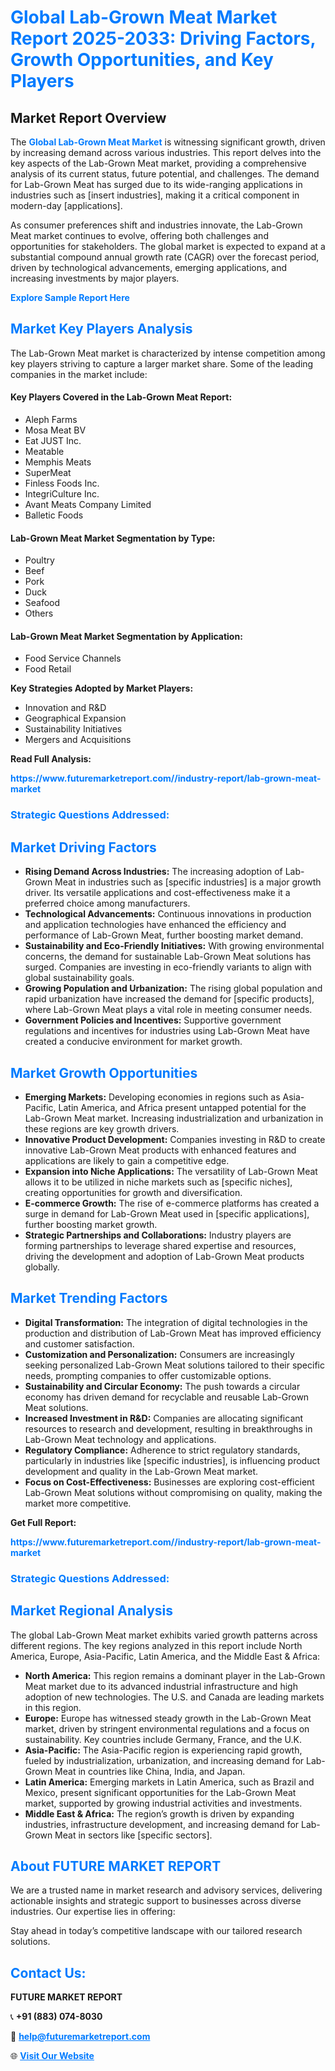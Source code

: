 <h1 style="color: #007BFF;">Global Lab-Grown Meat Market Report 2025-2033: Driving Factors, Growth Opportunities, and Key Players</h1>

<section id="overview">
<h2>Market Report Overview</h2>
<p>The <a href="https://www.futuremarketreport.com//industry-report/lab-grown-meat-market" style="color: #007BFF; text-decoration: none;"><strong>Global Lab-Grown Meat Market</strong></a> is witnessing significant growth, driven by increasing demand across various industries. This report delves into the key aspects of the Lab-Grown Meat market, providing a comprehensive analysis of its current status, future potential, and challenges. The demand for Lab-Grown Meat has surged due to its wide-ranging applications in industries such as [insert industries], making it a critical component in modern-day [applications].</p>
<p>As consumer preferences shift and industries innovate, the Lab-Grown Meat market continues to evolve, offering both challenges and opportunities for stakeholders. The global market is expected to expand at a substantial compound annual growth rate (CAGR) over the forecast period, driven by technological advancements, emerging applications, and increasing investments by major players.</p>
</section>

<section id="overview">
<p><a href="https://www.futuremarketreport.com//request-sample/reportId=59125" style="color: #007BFF; text-decoration: none;"><strong>Explore Sample Report Here</strong></a></p>
</section>

<section id="key-players">
<h2 style="color: #007BFF;">Market Key Players Analysis</h2>
<p>The Lab-Grown Meat market is characterized by intense competition among key players striving to capture a larger market share. Some of the leading companies in the market include:</p>
<h4>Key Players Covered in the Lab-Grown Meat Report:</h4>
<ul><li>Aleph Farms</li><li>Mosa Meat BV</li><li>Eat JUST Inc.</li><li>Meatable</li><li>Memphis Meats</li><li>SuperMeat</li><li>Finless Foods Inc.</li><li>IntegriCulture Inc.</li><li>Avant Meats Company Limited</li><li>Balletic Foods</li></ul>
<h4>Lab-Grown Meat Market Segmentation by Type:</h4>
<ul><li>Poultry</li><li>Beef</li><li>Pork</li><li>Duck</li><li>Seafood</li><li>Others</li></ul>

<h4>Lab-Grown Meat Market Segmentation by Application:</h4>
<ul><li>Food Service Channels</li><li>Food Retail</li></ul>
<p><strong>Key Strategies Adopted by Market Players:</strong></p>
<ul>
<li>Innovation and R&D</li>
<li>Geographical Expansion</li>
<li>Sustainability Initiatives</li>
<li>Mergers and Acquisitions</li>
</ul>
</section>

<section>
<p><strong>Read Full Analysis: </strong></p><a href="https://www.futuremarketreport.com//industry-report/lab-grown-meat-market" style="color: #007BFF; text-decoration: none;"><strong>https://www.futuremarketreport.com//industry-report/lab-grown-meat-market</strong></a>
<h3 style="color: #007BFF;">Strategic Questions Addressed:</h3>
</section>

<section id="driving-factors">
<h2 style="color: #007BFF;">Market Driving Factors</h2>
<ul>
<li><strong>Rising Demand Across Industries:</strong> The increasing adoption of Lab-Grown Meat in industries such as [specific industries] is a major growth driver. Its versatile applications and cost-effectiveness make it a preferred choice among manufacturers.</li>
<li><strong>Technological Advancements:</strong> Continuous innovations in production and application technologies have enhanced the efficiency and performance of Lab-Grown Meat, further boosting market demand.</li>
<li><strong>Sustainability and Eco-Friendly Initiatives:</strong> With growing environmental concerns, the demand for sustainable Lab-Grown Meat solutions has surged. Companies are investing in eco-friendly variants to align with global sustainability goals.</li>
<li><strong>Growing Population and Urbanization:</strong> The rising global population and rapid urbanization have increased the demand for [specific products], where Lab-Grown Meat plays a vital role in meeting consumer needs.</li>
<li><strong>Government Policies and Incentives:</strong> Supportive government regulations and incentives for industries using Lab-Grown Meat have created a conducive environment for market growth.</li>
</ul>
</section>

<section id="growth-opportunities">
<h2 style="color: #007BFF;">Market Growth Opportunities</h2>
<ul>
<li><strong>Emerging Markets:</strong> Developing economies in regions such as Asia-Pacific, Latin America, and Africa present untapped potential for the Lab-Grown Meat market. Increasing industrialization and urbanization in these regions are key growth drivers.</li>
<li><strong>Innovative Product Development:</strong> Companies investing in R&D to create innovative Lab-Grown Meat products with enhanced features and applications are likely to gain a competitive edge.</li>
<li><strong>Expansion into Niche Applications:</strong> The versatility of Lab-Grown Meat allows it to be utilized in niche markets such as [specific niches], creating opportunities for growth and diversification.</li>
<li><strong>E-commerce Growth:</strong> The rise of e-commerce platforms has created a surge in demand for Lab-Grown Meat used in [specific applications], further boosting market growth.</li>
<li><strong>Strategic Partnerships and Collaborations:</strong> Industry players are forming partnerships to leverage shared expertise and resources, driving the development and adoption of Lab-Grown Meat products globally.</li>
</ul>
</section>

<section id="trending-factors">
<h2 style="color: #007BFF;">Market Trending Factors</h2>
<ul>
<li><strong>Digital Transformation:</strong> The integration of digital technologies in the production and distribution of Lab-Grown Meat has improved efficiency and customer satisfaction.</li>
<li><strong>Customization and Personalization:</strong> Consumers are increasingly seeking personalized Lab-Grown Meat solutions tailored to their specific needs, prompting companies to offer customizable options.</li>
<li><strong>Sustainability and Circular Economy:</strong> The push towards a circular economy has driven demand for recyclable and reusable Lab-Grown Meat solutions.</li>
<li><strong>Increased Investment in R&D:</strong> Companies are allocating significant resources to research and development, resulting in breakthroughs in Lab-Grown Meat technology and applications.</li>
<li><strong>Regulatory Compliance:</strong> Adherence to strict regulatory standards, particularly in industries like [specific industries], is influencing product development and quality in the Lab-Grown Meat market.</li>
<li><strong>Focus on Cost-Effectiveness:</strong> Businesses are exploring cost-efficient Lab-Grown Meat solutions without compromising on quality, making the market more competitive.</li>
</ul>
</section>

<section>
<p><strong>Get Full Report: </strong></p><a href="https://www.futuremarketreport.com//industry-report/lab-grown-meat-market" style="color: #007BFF; text-decoration: none;"><strong>https://www.futuremarketreport.com//industry-report/lab-grown-meat-market</strong></a>
<h3 style="color: #007BFF;">Strategic Questions Addressed:</h3>
</section>


<section id="regional-analysis">
<h2 style="color: #007BFF;">Market Regional Analysis</h2>
<p>The global Lab-Grown Meat market exhibits varied growth patterns across different regions. The key regions analyzed in this report include North America, Europe, Asia-Pacific, Latin America, and the Middle East & Africa:</p>
<ul>
<li><strong>North America:</strong> This region remains a dominant player in the Lab-Grown Meat market due to its advanced industrial infrastructure and high adoption of new technologies. The U.S. and Canada are leading markets in this region.</li>
<li><strong>Europe:</strong> Europe has witnessed steady growth in the Lab-Grown Meat market, driven by stringent environmental regulations and a focus on sustainability. Key countries include Germany, France, and the U.K.</li>
<li><strong>Asia-Pacific:</strong> The Asia-Pacific region is experiencing rapid growth, fueled by industrialization, urbanization, and increasing demand for Lab-Grown Meat in countries like China, India, and Japan.</li>
<li><strong>Latin America:</strong> Emerging markets in Latin America, such as Brazil and Mexico, present significant opportunities for the Lab-Grown Meat market, supported by growing industrial activities and investments.</li>
<li><strong>Middle East & Africa:</strong> The region’s growth is driven by expanding industries, infrastructure development, and increasing demand for Lab-Grown Meat in sectors like [specific sectors].</li>
</ul>
</section>

<footer>
<h2 style="color: #007BFF;">About FUTURE MARKET REPORT</h2>
<p>We are a trusted name in market research and advisory services, delivering actionable insights and strategic support to businesses across diverse industries. Our expertise lies in offering:</p>

<p>Stay ahead in today’s competitive landscape with our tailored research solutions.</p>

<h2 style="color: #007BFF;">Contact Us:</h2>
<p><strong>FUTURE MARKET REPORT</strong></p>
<p>📞 <strong>+91 (883) 074-8030</strong></p>
<p>📧 <strong><a href="mailto:help@futuremarketreport.com" style="color: #007BFF;">help@futuremarketreport.com</a></strong></p>
<p>🌐 <strong><a href="https://www.futuremarketreport.com/" style="color: #007BFF;">Visit Our Website</a></strong></p>
</footer>